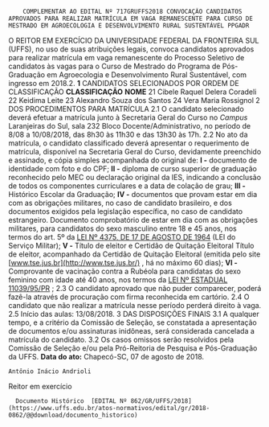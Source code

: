         COMPLEMENTAR AO EDITAL Nº 717GRUFFS2018 CONVOCAÇÃO CANDIDATOS APROVADOS PARA REALIZAR MATRÍCULA EM VAGA REMANESCENTE PARA CURSO DE MESTRADO EM AGROECOLOGIA E DESENVOLVIMENTO RURAL SUSTENTÁVEL PPGADR  

 O REITOR EM EXERCÍCIO DA UNIVERSIDADE FEDERAL DA FRONTEIRA SUL (UFFS), no uso de suas atribuições legais, convoca candidatos aprovados para realizar matrícula em vaga remanescente do Processo Seletivo de candidatos às vagas para o Curso de Mestrado do Programa de Pós-Graduação em Agroecologia e Desenvolvimento Rural Sustentável, com ingresso em 2018.2.   **1** CANDIDATOS SELECIONADOS POR ORDEM DE CLASSIFICAÇÃO     **CLASSIFICAÇÃO**    **NOME**      21   Cibele Raquel Delera Coradeli     22   Keidima Leite     23   Alexandro Souza dos Santos     24   Vera Maria Rossignol       2 DOS PROCEDIMENTOS PARA MATRÍCULA 2.1 O candidato selecionado deverá efetuar a matrícula junto à Secretaria Geral do Curso no *Campus* Laranjeiras do Sul, sala 232 Bloco Docente/Administrativo, no período de 8/08 a 10/08/2018, das 8h30 às 11h30 e das 13h30 às 17h. 2.2 No ato da matrícula, o candidato classificado deverá apresentar o requerimento de matrícula, disponível na Secretaria Geral do Curso, devidamente preenchido e assinado, e cópia simples acompanhada do original de: **I -** documento de identidade com foto e do CPF; **II -** diploma de curso superior de graduação reconhecido pelo MEC ou declaração original da IES, indicando a conclusão de todos os componentes curriculares e a data de colação de grau; **III -** Histórico Escolar da Graduação; **IV -** documentos que provam estar em dia com as obrigações militares, no caso de candidato brasileiro, e dos documentos exigidos pela legislação específica, no caso de candidato estrangeiro. Documento comprobatório de estar em dia com as obrigações militares, para candidatos do sexo masculino entre 18 e 45 anos, nos termos do art. 5º da [LEI Nº 4375, DE 17 DE AGOSTO DE 1964](http://www.planalto.gov.br/ccivil_03/leis/l4375.htm)  (LEI do Serviço Militar); **V -** Título de eleitor e Certidão de Quitação Eleitoral Título de eleitor, acompanhado da Certidão de Quitação Eleitoral (emitida pelo site [www.tse.jus.br](http://www.tse.jus.br/)  , há no máximo 60 dias); **VI -** Comprovante de vacinação contra a Rubéola para candidatas do sexo feminino com idade até 40 anos, nos termos da [LEI Nº ESTADUAL 11039/95/PR](http://www.crianca.mppr.mp.br/pagina-17.html)  ; 2.3 O candidato aprovado que não puder comparecer, poderá fazê-la através de procuração com firma reconhecida em cartório. 2.4 O candidato que não realizar a matrícula nesse período perderá direito à vaga. 2.5 Início das aulas: 13/08/2018.   3 DAS DISPOSIÇÕES FINAIS 3.1 A qualquer tempo, e a critério da Comissão de Seleção, se constatada a apresentação de documentos e/ou assinaturas inidôneas, será considerada cancelada a matrícula do candidato. 3.2 Os casos omissos serão resolvidos pela Comissão de Seleção e/ou pela Pró-Reitoria de Pesquisa e Pós-Graduação da UFFS.      **Data do ato:** Chapecó-SC, 07 de agosto de 2018.   
 

    Antônio Inácio Andrioli   
 Reitor em exercício 

      Documento Histórico  [EDITAL Nº 862/GR/UFFS/2018](https://www.uffs.edu.br/atos-normativos/edital/gr/2018-0862/@@download/documento_historico)     
      